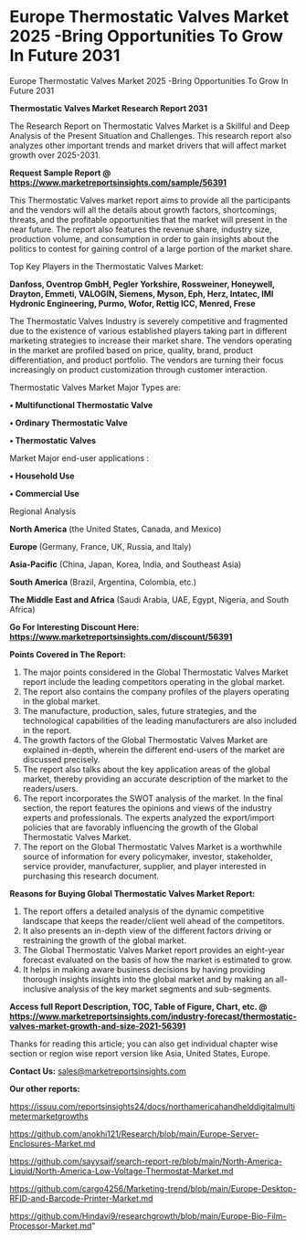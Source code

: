 # Europe Thermostatic Valves Market 2025 -Bring Opportunities To Grow In Future 2031
 Europe Thermostatic Valves Market 2025 -Bring Opportunities To Grow In Future 2031

<strong>Thermostatic Valves Market Research Report 2031</strong>

The Research Report on Thermostatic Valves Market is a Skillful and Deep Analysis of the Present Situation and Challenges. This research report also analyzes other important trends and market drivers that will affect market growth over 2025-2031.

<strong>Request Sample Report @ <a href=https://www.marketreportsinsights.com/sample/56391>https://www.marketreportsinsights.com/sample/56391</a></strong>

This Thermostatic Valves market report aims to provide all the participants and the vendors will all the details about growth factors, shortcomings, threats, and the profitable opportunities that the market will present in the near future. The report also features the revenue share, industry size, production volume, and consumption in order to gain insights about the politics to contest for gaining control of a large portion of the market share.

Top Key Players in the Thermostatic Valves Market:

<strong>Danfoss, Oventrop GmbH, Pegler Yorkshire, Rossweiner, Honeywell, Drayton, Emmeti, VALOGIN, Siemens, Myson, Eph, Herz, Intatec, IMI Hydronic Engineering, Purmo, Wofor, Rettig ICC, Menred, Frese</strong>

The Thermostatic Valves Industry is severely competitive and fragmented due to the existence of various established players taking part in different marketing strategies to increase their market share. The vendors operating in the market are profiled based on price, quality, brand, product differentiation, and product portfolio. The vendors are turning their focus increasingly on product customization through customer interaction.

Thermostatic Valves Market Major Types are:

<strong>• Multifunctional Thermostatic Valve

• Ordinary Thermostatic Valve

• Thermostatic Valves</strong>

Market Major end-user applications :

<strong>• Household Use

• Commercial Use</strong>

Regional Analysis

</u><strong><b>North America</b></strong> (the United States, Canada, and Mexico)

<strong><b>Europe </b></strong>(Germany, France, UK, Russia, and Italy)

<strong><b>Asia-Pacific</b></strong> (China, Japan, Korea, India, and Southeast Asia)

<strong><b>South America</b></strong> (Brazil, Argentina, Colombia, etc.)

<strong><b>The Middle East and Africa</b></strong> (Saudi Arabia, UAE, Egypt, Nigeria, and South Africa)

<strong>Go For Interesting Discount Here: <a href=https://www.marketreportsinsights.com/discount/56391>https://www.marketreportsinsights.com/discount/56391</a></strong>

<strong>Points Covered in The Report:</strong>
<ol>
  <li>The major points considered in the Global Thermostatic Valves Market report include the leading competitors operating in the global market.</li>
  <li>The report also contains the company profiles of the players operating in the global market.</li>
  <li>The manufacture, production, sales, future strategies, and the technological capabilities of the leading manufacturers are also included in the report.</li>
  <li>The growth factors of the Global Thermostatic Valves Market are explained in-depth, wherein the different end-users of the market are discussed precisely.</li>
  <li>The report also talks about the key application areas of the global market, thereby providing an accurate description of the market to the readers/users.</li>
  <li>The report incorporates the SWOT analysis of the market. In the final section, the report features the opinions and views of the industry experts and professionals. The experts analyzed the export/import policies that are favorably influencing the growth of the Global Thermostatic Valves Market.</li>
  <li>The report on the Global Thermostatic Valves Market is a worthwhile source of information for every policymaker, investor, stakeholder, service provider, manufacturer, supplier, and player interested in purchasing this research document.</li>
</ol>
<strong>Reasons for Buying Global Thermostatic Valves Market Report:</strong>

<ol>
  <li>The report offers a detailed analysis of the dynamic competitive landscape that keeps the reader/client well ahead of the competitors.</li>
  <li>It also presents an in-depth view of the different factors driving or restraining the growth of the global market.</li>
  <li>The Global Thermostatic Valves Market report provides an eight-year forecast evaluated on the basis of how the market is estimated to grow.</li>
  <li>It helps in making aware business decisions by having providing thorough insights insights into the global market and by making an all-inclusive analysis of the key market segments and sub-segments.</li>
</ol>
<strong>Access full Report Description, TOC, Table of Figure, Chart, etc. @ <a href=https://www.marketreportsinsights.com/industry-forecast/thermostatic-valves-market-growth-and-size-2021-56391>https://www.marketreportsinsights.com/industry-forecast/thermostatic-valves-market-growth-and-size-2021-56391</a></strong>


Thanks for reading this article; you can also get individual chapter wise section or region wise report version like Asia, United States, Europe.

<strong>Contact Us:</strong>
sales@marketreportsinsights.com

<strong>Our other reports:</strong>

<a href=https://issuu.com/reportsinsights24/docs/northamericahandhelddigitalmultimetermarketgrowths>https://issuu.com/reportsinsights24/docs/northamericahandhelddigitalmultimetermarketgrowths</a>

<a href=https://github.com/anokhi121/Research/blob/main/Europe-Server-Enclosures-Market.md>https://github.com/anokhi121/Research/blob/main/Europe-Server-Enclosures-Market.md</a>

<a href=https://github.com/sayysaif/search-report-re/blob/main/North-America-Liquid/North-America-Low-Voltage-Thermostat-Market.md>https://github.com/sayysaif/search-report-re/blob/main/North-America-Liquid/North-America-Low-Voltage-Thermostat-Market.md</a>

<a href=https://github.com/cargo4256/Marketing-trend/blob/main/Europe-Desktop-RFID-and-Barcode-Printer-Market.md>https://github.com/cargo4256/Marketing-trend/blob/main/Europe-Desktop-RFID-and-Barcode-Printer-Market.md</a>

<a href=https://github.com/Hindavi9/researchgrowth/blob/main/Europe-Bio-Film-Processor-Market.md>https://github.com/Hindavi9/researchgrowth/blob/main/Europe-Bio-Film-Processor-Market.md</a>"
